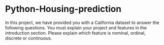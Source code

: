 # Python-Housing-prediction
In this project, we have provided you with a California dataset to answer the following questions. You must explain your project and features in the introduction section. Please explain which feature is nominal, ordinal, discrete or continuous.
